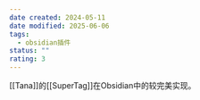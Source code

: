 ```yaml
---
date created: 2024-05-11
date modified: 2025-06-06
tags:
  - obsidian插件
status: ""
rating: 3
---
```


[[Tana]]的[[SuperTag]]在Obsidian中的较完美实现。
